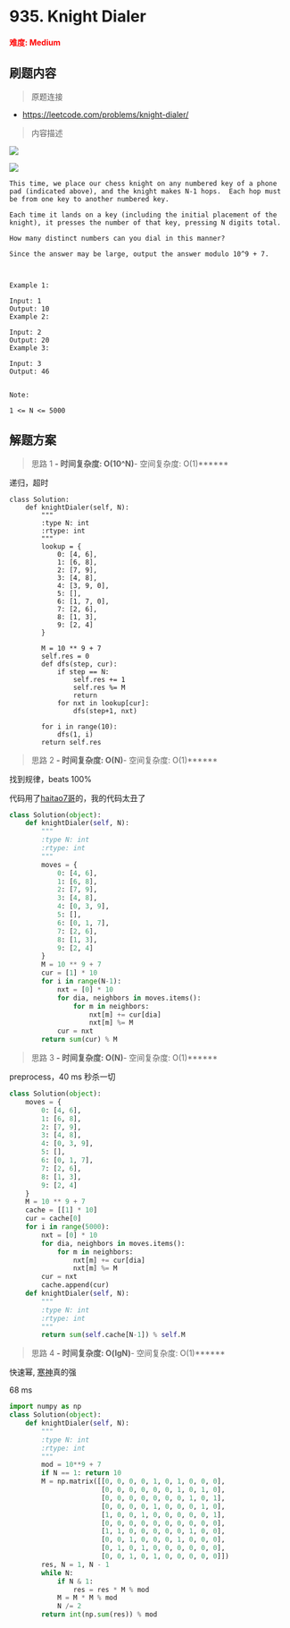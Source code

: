 # 935. Knight Dialer

**<font color=red>难度: Medium</font>**

## 刷题内容

> 原题连接

* https://leetcode.com/problems/knight-dialer/

> 内容描述

![](https://github.com/apachecn/awesome-algorithm/blob/master/images/935/knight.png)

![](https://github.com/apachecn/awesome-algorithm/blob/master/images/935/keypad.png)

```
This time, we place our chess knight on any numbered key of a phone pad (indicated above), and the knight makes N-1 hops.  Each hop must be from one key to another numbered key.

Each time it lands on a key (including the initial placement of the knight), it presses the number of that key, pressing N digits total.

How many distinct numbers can you dial in this manner?

Since the answer may be large, output the answer modulo 10^9 + 7.

 

Example 1:

Input: 1
Output: 10
Example 2:

Input: 2
Output: 20
Example 3:

Input: 3
Output: 46
 

Note:

1 <= N <= 5000
```

## 解题方案

> 思路 1
******- 时间复杂度: O(10^N)******- 空间复杂度: O(1)******

递归，超时

```
class Solution:
    def knightDialer(self, N):
        """
        :type N: int
        :rtype: int
        """
        lookup = {
            0: [4, 6],
            1: [6, 8],
            2: [7, 9],
            3: [4, 8],
            4: [3, 9, 0],
            5: [],
            6: [1, 7, 0],
            7: [2, 6],
            8: [1, 3],
            9: [2, 4]
        }
        
        M = 10 ** 9 + 7
        self.res = 0
        def dfs(step, cur):
            if step == N:
                self.res += 1
                self.res %= M
                return
            for nxt in lookup[cur]:
                dfs(step+1, nxt)
        
        for i in range(10):   
            dfs(1, i)
        return self.res
```


> 思路 2
******- 时间复杂度: O(N)******- 空间复杂度: O(1)******

找到规律，beats 100%

代码用了[haitao7哥](https://leetcode.com/haitao7/)的，我的代码太丑了

```python
class Solution(object):
    def knightDialer(self, N):
        """
        :type N: int
        :rtype: int
        """
        moves = {
            0: [4, 6],
            1: [6, 8],
            2: [7, 9],
            3: [4, 8],
            4: [0, 3, 9],
            5: [],
            6: [0, 1, 7],
            7: [2, 6],
            8: [1, 3],
            9: [2, 4] 
        }
        M = 10 ** 9 + 7
        cur = [1] * 10
        for i in range(N-1):
            nxt = [0] * 10
            for dia, neighbors in moves.items():
                for m in neighbors:
                    nxt[m] += cur[dia]
                    nxt[m] %= M
            cur = nxt
        return sum(cur) % M
```



> 思路 3
******- 时间复杂度: O(N)******- 空间复杂度: O(1)******

preprocess，40 ms 秒杀一切

```python
class Solution(object):
    moves = {
        0: [4, 6],
        1: [6, 8],
        2: [7, 9],
        3: [4, 8],
        4: [0, 3, 9],
        5: [],
        6: [0, 1, 7],
        7: [2, 6],
        8: [1, 3],
        9: [2, 4] 
    }
    M = 10 ** 9 + 7
    cache = [[1] * 10]
    cur = cache[0]
    for i in range(5000):
        nxt = [0] * 10
        for dia, neighbors in moves.items():
            for m in neighbors:
                nxt[m] += cur[dia]
                nxt[m] %= M
        cur = nxt
        cache.append(cur)
    def knightDialer(self, N):
        """
        :type N: int
        :rtype: int
        """
        return sum(self.cache[N-1]) % self.M
```


> 思路 4
******- 时间复杂度: O(lgN)******- 空间复杂度: O(1)******

快速幂, [寒神](https://leetcode.com/problems/knight-dialer/discuss/189252/O(logN))真的强

68 ms

```python
import numpy as np
class Solution(object):
    def knightDialer(self, N):
        """
        :type N: int
        :rtype: int
        """
        mod = 10**9 + 7
        if N == 1: return 10
        M = np.matrix([[0, 0, 0, 0, 1, 0, 1, 0, 0, 0],
                       [0, 0, 0, 0, 0, 0, 1, 0, 1, 0],
                       [0, 0, 0, 0, 0, 0, 0, 1, 0, 1],
                       [0, 0, 0, 0, 1, 0, 0, 0, 1, 0],
                       [1, 0, 0, 1, 0, 0, 0, 0, 0, 1],
                       [0, 0, 0, 0, 0, 0, 0, 0, 0, 0],
                       [1, 1, 0, 0, 0, 0, 0, 1, 0, 0],
                       [0, 0, 1, 0, 0, 0, 1, 0, 0, 0],
                       [0, 1, 0, 1, 0, 0, 0, 0, 0, 0],
                       [0, 0, 1, 0, 1, 0, 0, 0, 0, 0]])
        res, N = 1, N - 1
        while N:
            if N & 1:
                res = res * M % mod
            M = M * M % mod
            N /= 2
        return int(np.sum(res)) % mod
```


        
        
        
        
        
        
        
        
        
        
        
        
        
        
        
        
        
        
        
        
        
        
        
        
        
        
        
        
        
        
        
        
        
